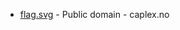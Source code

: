 * [flag.svg](https://commons.wikimedia.org/wiki/File:Alstahaug_komm.svg) - Public domain - caplex.no
